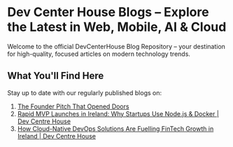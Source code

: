 #  Dev Center House Blogs – Explore the Latest in Web, Mobile, AI & Cloud

Welcome to the official DevCenterHouse Blog Repository – your destination for high-quality, focused articles on modern technology trends.

## What You'll Find Here

Stay up to date with our regularly published blogs on:

1. [The Founder Pitch That Opened Doors](https://github.com/DevCenterHouse/Blogs/blob/master/all-blogs/The%20Founder%20Pitch%20That%20Opened%20Doors.md)
2. [Rapid MVP Launches in Ireland: Why Startups Use Node.js & Docker | Dev Centre House](https://github.com/DevCenterHouse/Blogs/blob/master/all-blogs/Rapid%20MVP%20Launches%20in%20Ireland%20Why%20Startups%20Use%20Node.js%20%26%20Docker%20%20Dev%20Centre%20House.md)
3. [How Cloud-Native DevOps Solutions Are Fuelling FinTech Growth in Ireland | Dev Centre House](https://github.com/DevCenterHouse/Blogs/blob/master/all-blogs/How%20Cloud-Native%20DevOps%20Solutions%20Are%20Fuelling%20FinTech%20Growth%20in%20Ireland%20%20Dev%20Centre%20House.md)
